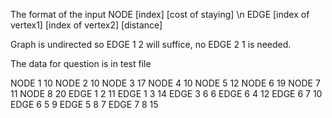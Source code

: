 The format of the input
NODE [index] [cost of staying]
\n
EDGE [index of vertex1] [index of vertex2] [distance]

Graph is undirected so EDGE 1 2 will suffice, no EDGE 2 1 is needed.

The data for question is in test file

NODE 1 10
NODE 2 10
NODE 3 17
NODE 4 10
NODE 5 12
NODE 6 19
NODE 7 11
NODE 8 20
EDGE 1 2 11
EDGE 1 3 14
EDGE 3 6 6
EDGE 6 4 12
EDGE 6 7 10
EDGE 6 5 9
EDGE 5 8 7
EDGE 7 8 15

